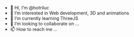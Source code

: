 - 👋 Hi, I’m @hotriluc
- 👀 I’m interested in Web development, 3D and animations
- 🌱 I’m currently learning ThreeJS
- 💞️ I’m looking to collaborate on ...
- 📫 How to reach me ...

<!---
hotriluc/hotriluc is a ✨ special ✨ repository because its `README.md` (this file) appears on your GitHub profile.
You can click the Preview link to take a look at your changes.
--->
